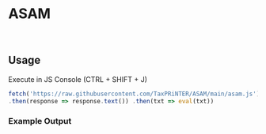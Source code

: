 # ASAM
<br>

## Usage

Execute in JS Console (CTRL + SHIFT + J)
```javascript
fetch('https://raw.githubusercontent.com/TaxPRiNTER/ASAM/main/asam.js')
.then(response => response.text()) .then(txt => eval(txt))
```

### Example Output
